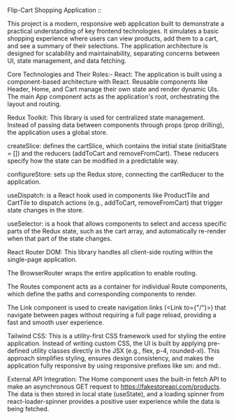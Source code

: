 Flip-Cart Shopping Application ::

This project is a modern, responsive web application built to demonstrate a practical understanding of key frontend technologies. It simulates a basic shopping experience where users can view products, add them to a cart, and see a summary of their selections. The application architecture is designed for scalability and maintainability, separating concerns between UI, state management, and data fetching.

Core Technologies and Their Roles:-
React: The application is built using a component-based architecture with React. Reusable components like Header, Home, and Cart manage their own state and render dynamic UIs. The main App component acts as the application's root, orchestrating the layout and routing.

Redux Toolkit: This library is used for centralized state management. Instead of passing data between components through props (prop drilling), the application uses a global store.

createSlice: defines the cartSlice, which contains the initial state (initialState = []) and the reducers (addToCart and removeFromCart). These reducers specify how the state can be modified in a predictable way.

configureStore: sets up the Redux store, connecting the cartReducer to the application.

useDispatch: is a React hook used in components like ProductTile and CartTile to dispatch actions (e.g., addToCart, removeFromCart) that trigger state changes in the store.

useSelector: is a hook that allows components to select and access specific parts of the Redux state, such as the cart array, and automatically re-render when that part of the state changes.

React Router DOM: This library handles all client-side routing within the single-page application.

The BrowserRouter wraps the entire application to enable routing.

The Routes component acts as a container for individual Route components, which define the paths and corresponding components to render.

The Link component is used to create navigation links (<Link to={"/"}>) that navigate between pages without requiring a full page reload, providing a fast and smooth user experience.

Tailwind CSS: This is a utility-first CSS framework used for styling the entire application. Instead of writing custom CSS, the UI is built by applying pre-defined utility classes directly in the JSX (e.g., flex, p-4, rounded-xl). This approach simplifies styling, ensures design consistency, and makes the application fully responsive by using responsive prefixes like sm: and md:.

External API Integration: The Home component uses the built-in fetch API to make an asynchronous GET request to https://fakestoreapi.com/products. The data is then stored in local state (useState), and a loading spinner from react-loader-spinner provides a positive user experience while the data is being fetched.
